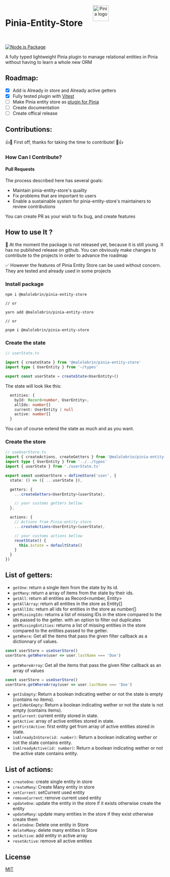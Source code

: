 <div align="center" style="display:flex">
  <h1 style="margin-right: 2rem">Pinia-Entity-Store </h1>
  <a href="https://pinia.vuejs.org" target="_blank" rel="noopener noreferrer">
    <img width="50" src="https://pinia.vuejs.org/logo.svg" alt="Pinia logo">
  </a>
</div>
<br/>

[![Node.js Package](https://github.com/MaloLebrin/pinia-entity-store/actions/workflows/npm-publish-github-packages.yml/badge.svg)](https://github.com/MaloLebrin/pinia-entity-store/actions/workflows/npm-publish-github-packages.yml)

A fully typed lightweight Pinia plugin to manage relational entities in Pinia without having to learn a whole new ORM

## Roadmap:

 * [x] Add is Already in store and Already active getters
 * [x] Fully tested plugin  with [Vitest](https://vitest.dev/)
 * [ ] Make Pinia entity store as [plugin for Pinia](https://pinia.vuejs.org/core-concepts/plugins.html)
 * [ ] Create documentation
 * [ ] Create offical release

## Contributions:

👍🎉 First off, thanks for taking the time to contribute! 🎉👍

### How Can I Contribute?

#### Pull Requests

The process described here has several goals:

- Maintain pinia-entity-store's quality
- Fix problems that are important to users
- Enable a sustainable system for pinia-entity-store's maintainers to review contributions

You can create PR as your wish to fix bug, and create features


## How to use It ?

🔴 At the moment the package is not released yet, because it is still young.
It has no published release on github.
You can obviously make changes to contribute to the projects in order to advance the roadmap

✅ However the features of Pinia Entity Store can be used without concern. They are tested and already used in some projects

### Install package

```
npm i @malolebrin/pinia-entity-store

// or

yarn add @malolebrin/pinia-entity-store

// or

pnpm i @malolebrin/pinia-entity-store

```


### Create the state

```ts
// userState.ts

import { createState } from '@malolebrin/pinia-entity-store'
import type { UserEntity } from '~/types'

export const userState = createState<UserEntity>()
```

The state will look like this:

```ts
  entities: {
    byId: Record<number, UserEntity>,
    allIds: number[]
    current: UserEntity | null
    active: number[]
  }
```

You can of course extend the state as much and as you want.

### Create the store


```ts
// useUserStore.ts
import { createActions, createGetters } from '@malolebrin/pinia-entity-store'
import type { UserEntity } from '../../types'
import { userState } from './userState.ts'

export const useUserStore = defineStore('user', {
  state: () => ({ ...userState }),

  getters: {
    ...createGetters<UserEntity>(userState),

    // your customs getters bellow
  },

  actions: {
    // Actions from Pinia-entity-store
    ...createActions<UserEntity>(userState),

    // your customs actions bellow
    resetState() {
      this.$state = defaultState()
    }
  }
})
```

## List of getters:


- `getOne`: return a single item from the state by its id.
- `getMany`: return a array of items from the state by their ids.
- `getAll`: return all entities as Record<number, Entity>
- `getAllArray`: return all entities in the store as Entity[]
- `getAllIds`: return all ids for entities in the store as number[]
- `getMissingIds`: returns a list of missing IDs in the store compared to the ids passed to the getter. with an option to filter out duplicates
- `getMissingEntities`: returns a list of missing entities in the store compared to the entities passed to the getter.
- `getWhere`: Get all the items that pass the given filter callback as a dictionnary of values.
```ts
const userStore = useUserStore()
userStore.getWhere(user => user.lastName === 'Doe')
```

- `getWhereArray`: Get all the items that pass the given filter callback as an array of values
```ts
const userStore = useUserStore()
userStore.getWhereArray(user => user.lastName === 'Doe')
```
- `getIsEmpty`: Return a boolean indicating wether or not the state is empty (contains no items).
- `getIsNotEmpty`: Return a boolean indicating wether or not the state is not empty (contains items).
- `getCurrent`: current entity stored in state.
- `getActive`: array of active entities stored in state.
- `getFirstActive`: first entity get from array of active entities stored in state.
- `ìsAlreadyInStore(id: number)`: Return a boolean indicating wether or not the state contains entity.
- `isAlreadyActive(id: number)`: Return a boolean indicating wether or not the active state contains entity.

## List of actions:

- `createOne`: create single entity in store
- `createMany`: Create Many entity in store
- `setCurrent`: setCurrent used entity
- `removeCurrent`: remove current used entity
- `updateOne`: update the entity in the store if it exists otherwise create the entity
- `updateMany`: update many entities in the store if they exist otherwise create them
- `deleteOne`: Delete one entity in Store
- `deleteMany`: delete many entities in Store
- `setActive`: add entity in active array
- `resetActive`: remove all active entities

## License

[MIT](http://opensource.org/licenses/MIT)
